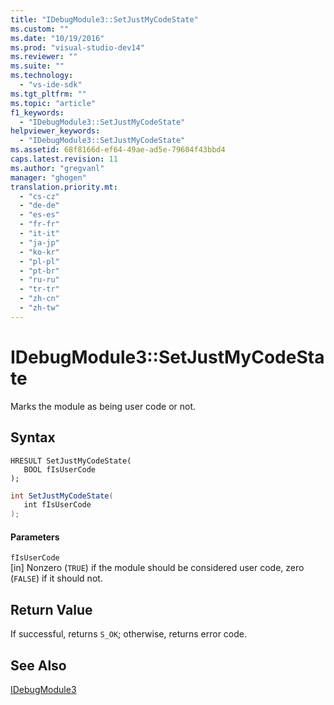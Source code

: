 ```yaml
---
title: "IDebugModule3::SetJustMyCodeState"
ms.custom: ""
ms.date: "10/19/2016"
ms.prod: "visual-studio-dev14"
ms.reviewer: ""
ms.suite: ""
ms.technology: 
  - "vs-ide-sdk"
ms.tgt_pltfrm: ""
ms.topic: "article"
f1_keywords: 
  - "IDebugModule3::SetJustMyCodeState"
helpviewer_keywords: 
  - "IDebugModule3::SetJustMyCodeState"
ms.assetid: 68f8166d-ef64-49ae-ad5e-79604f43bbd4
caps.latest.revision: 11
ms.author: "gregvanl"
manager: "ghogen"
translation.priority.mt: 
  - "cs-cz"
  - "de-de"
  - "es-es"
  - "fr-fr"
  - "it-it"
  - "ja-jp"
  - "ko-kr"
  - "pl-pl"
  - "pt-br"
  - "ru-ru"
  - "tr-tr"
  - "zh-cn"
  - "zh-tw"
---
```

# IDebugModule3::SetJustMyCodeState
Marks the module as being user code or not.  
  
## Syntax  
  
```cpp#  
HRESULT SetJustMyCodeState(  
   BOOL fIsUserCode  
);  
```  
  
```c#  
int SetJustMyCodeState(  
   int fIsUserCode  
);  
```  
  
#### Parameters  
 `fIsUserCode`  
 [in] Nonzero (`TRUE`) if the module should be considered user code, zero (`FALSE`) if it should not.  
  
## Return Value  
 If successful, returns `S_OK`; otherwise, returns error code.  
  
## See Also  
 [IDebugModule3](../extensibility-debugger-reference/idebugmodule3.md)